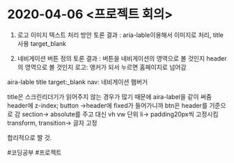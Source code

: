 # 2020-04-06 <프로젝트 회의>
1. 로고  이미지 텍스트 처리 방안
토론 결과 : aria-lable이용해서 이미지로 처리, title 사용 target_blank

 
2. 네비게이션 버튼 정의
토론 결과 : 버튼을 네비게이션의 영역으로 볼 것인지 header의 영역으로 볼 것인지
로고: 앵커가 되서 누르면 홈페이지로 넘어감

aira-lable 
title
target:_blank
nav:
네비게이션 햄버거

title은 스크린리더기가 읽어주지 않는 경우가 많기 때문에 aira-label을 같이 써줌 
header에 z-index;
button ->header에 fixed가 들어가니까 btn은  header를 기준으로 감
section-> absolute를 주고 대신 vh vw 단위
li-> padding20px씩 고정시킴
transform, transition-> 글자 고정


합리적으로 짤 것.


                    

#코딩공부 #프로젝트